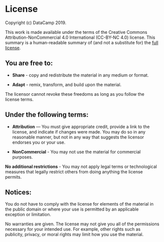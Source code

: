 # License

Copyright (c) DataCamp 2019.

This work is made available under the terms of the Creative Commons Attribution-NonCommercial 4.0 International (CC-BY-NC 4.0) license.
This summary is a human-readable summary of (and not a substitute for) the [full license](https://creativecommons.org/licenses/by-nc/4.0/legalcode).

## You are free to:

* **Share** - copy and redistribute the material in any medium or format.

* **Adapt** - remix, transform, and build upon the material.

The licensor cannot revoke these freedoms as long as you follow the license terms.

## Under the following terms:

* **Attribution** — You must give appropriate credit, provide a link to the license, and indicate if changes were made. You may do so in any reasonable manner, but not in any way that suggests the licensor endorses you or your use.

* **NonCommercial** - You may not use the material for commercial purposes.

**No additional restrictions** - You may not apply legal terms or technological measures that legally restrict others from doing anything the license permits.

## Notices:

You do not have to comply with the license for elements of the material in the public domain or where your use is permitted by an applicable exception or limitation.

No warranties are given. The license may not give you all of the permissions necessary for your intended use. For example, other rights such as publicity, privacy, or moral rights may limit how you use the material.
